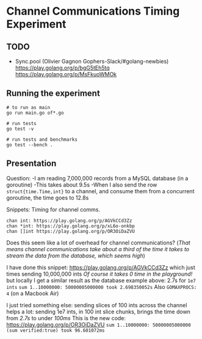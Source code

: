 # Channel Communications Timing Experiment

## TODO

- Sync.pool (Olivier Gagnon Gophers-Slack/#golang-newbies)
  https://play.golang.org/p/bgG5tEh5tq
  https://play.golang.org/p/MsFkuoWMOk

## Running the experiment

    # to run as main
    go run main.go of*.go

    # run tests
    go test -v

    # run tests and benchmarks
    go test --bench .

## Presentation

Question:
-I am reading 7,000,000 records from a MySQL database (in a goroutine)
-This takes about 9.5s
-When I also send the row `struct{time.Time,int}` to a channel, and consume them from a concurrent goroutine, the time goes to 12.8s

Snippets: Timing for channel comms.

    chan int: https://play.golang.org/p/AGVkCCd3Zz
    chan *int: https://play.golang.org/p/xL6o-onkbp
    chan []int https://play.golang.org/p/OR3OiDaZVU

Does this seem like a lot of overhead for channel communications?
(_That means channel communications take about a third of the time it takes to stream the data from the database, which seems high_)

I have done this snippet: https://play.golang.org/p/AGVkCCd3Zz
which just times sending 10,000,000 ints
_Of course it takes 0 time in the playground!_
but locally I get a similar result as the database example above: 2.7s for `1e7 ints`
`sum 1..10000000: 50000005000000 took 2.698350052s`
Also `GOMAXPROCS: 4` (on a Macbook Air)

I just tried something else: sending slices of 100 ints across the channel helps a lot:
sending 1e7 ints, in 100 int slice chunks, brings the time down from _2.7s_ to under _100ms_
This is the new code: https://play.golang.org/p/OR3OiDaZVU
`sum 1..10000000: 50000005000000 (sum verified:true) took 96.601072ms`
